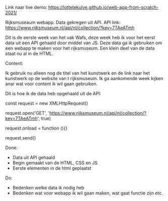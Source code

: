 <!-- Add a link to your live demo in Github Pages 🌐-->
Link naar live demo: https://lottetekulve.github.io/web-app-from-scratch-2021/

<!-- ☝️ replace this description with a description of your own work -->
Rijksmuseaum webapp. Data gekregen uit API.
API link: https://www.rijksmuseum.nl/api/nl/collection/?key=7TAeATmh

Dit is de eerste week van het vak Wafs, deze week heb ik voor het eerst data uit een API gehaald door middel van JS. Deze data ga ik gebruiken om een webapp te maken voor het rijksmuseum. Een klein deel van de data staat nu al in de HTML. 
<!-- replace the code in the /docs folder with your own, so you can showcase your work with GitHub Pages 🌍 -->

<!-- Add a nice poster image here at the end of the week, showing off your shiny frontend 📸 -->

<!-- Maybe a table of contents here? 📚 -->
Content:

Ik gebruik nu alleen nog de titel van het kunstwerk en de link naar het kunstwerk op de website van t rijksmuseum. Ik ga aankomende week kijken anar wat voor content ik wil gaan gebruiken.

<!-- How about a section that describes how to install this project? 🤓 -->
Dit is hoe ik de data heb opgehaald uit de API:

const request = new XMLHttpRequest() 

request.open('GET', 'https://www.rijksmuseum.nl/api/nl/collection/?key=7TAeATmh', true)

request.onload = function (){}

request.send()

<!-- ...but how does one use this project? What are its features 🤔 -->


<!-- What external data source is featured in your project and what are its properties 🌠 -->

<!-- Maybe a checklist of done stuff and stuff still on your wishlist? ✅ -->
Done:
- Data uit API gehaald
- Begin gemaakt van de HTML, CSS en JS
- Eerste elementen in de html geplaatst

Do:
- Bedenken welke data ik nodig heb
- Bedenken wat voor webapp ik wil gaan maken, wat gaat functie zijn etc.

<!-- How about a license here? 📜 (or is it a licence?) 🤷 -->
